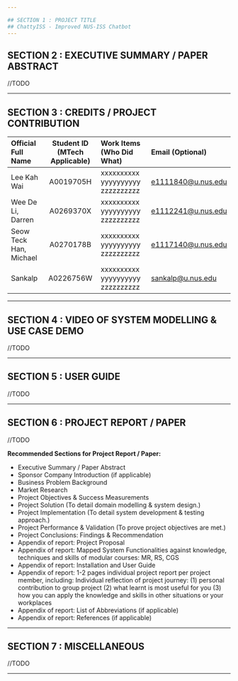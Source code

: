 ```yaml
---

## SECTION 1 : PROJECT TITLE
## ChattyISS - Improved NUS-ISS Chatbot
---
```


## SECTION 2 : EXECUTIVE SUMMARY / PAPER ABSTRACT

//TODO

---

## SECTION 3 : CREDITS / PROJECT CONTRIBUTION

| Official Full Name  | Student ID (MTech Applicable)  | Work Items (Who Did What) | Email (Optional) |
| :------------ |:---------------:| :-----| :-----|
| Lee Kah Wai | A0019705H | xxxxxxxxxx yyyyyyyyyy zzzzzzzzzz| e1111840@u.nus.edu |
| Wee De Li, Darren | A0269370X | xxxxxxxxxx yyyyyyyyyy zzzzzzzzzz| e1112241@u.nus.edu |
| Seow Teck Han, Michael | A0270178B | xxxxxxxxxx yyyyyyyyyy zzzzzzzzzz| e1117140@u.nus.edu |
| Sankalp | A0226756W | xxxxxxxxxx yyyyyyyyyy zzzzzzzzzz| sankalp@u.nus.edu |

---

## SECTION 4 : VIDEO OF SYSTEM MODELLING & USE CASE DEMO

//TODO

---

## SECTION 5 : USER GUIDE

//TODO

---
## SECTION 6 : PROJECT REPORT / PAPER

//TODO

**Recommended Sections for Project Report / Paper:**
- Executive Summary / Paper Abstract
- Sponsor Company Introduction (if applicable)
- Business Problem Background
- Market Research
- Project Objectives & Success Measurements
- Project Solution (To detail domain modelling & system design.)
- Project Implementation (To detail system development & testing approach.)
- Project Performance & Validation (To prove project objectives are met.)
- Project Conclusions: Findings & Recommendation
- Appendix of report: Project Proposal
- Appendix of report: Mapped System Functionalities against knowledge, techniques and skills of modular courses: MR, RS, CGS
- Appendix of report: Installation and User Guide
- Appendix of report: 1-2 pages individual project report per project member, including: Individual reflection of project journey: (1) personal contribution to group project (2) what learnt is most useful for you (3) how you can apply the knowledge and skills in other situations or your workplaces
- Appendix of report: List of Abbreviations (if applicable)
- Appendix of report: References (if applicable)

---
## SECTION 7 : MISCELLANEOUS

//TODO

---
